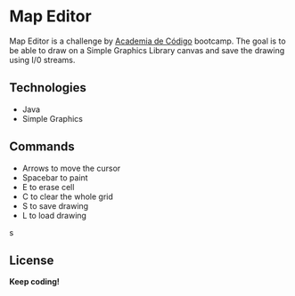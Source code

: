 # Map Editor

Map Editor is a challenge by [Academia de Código](https://www.academiadecodigo.org/>) bootcamp. The goal is to be able to draw on a Simple Graphics Library canvas and save the drawing using I/0 streams.

## Technologies
  - Java
  - Simple Graphics
  
## Commands
- Arrows to move the cursor
- Spacebar to paint
- E to erase cell
- C to clear the whole grid
- S to save drawing
- L to load drawing


s

License
----


**Keep coding!**
